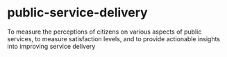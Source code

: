 # public-service-delivery
To measure the perceptions of citizens on various aspects of public services, to measure satisfaction levels, and to provide actionable insights into improving service delivery
